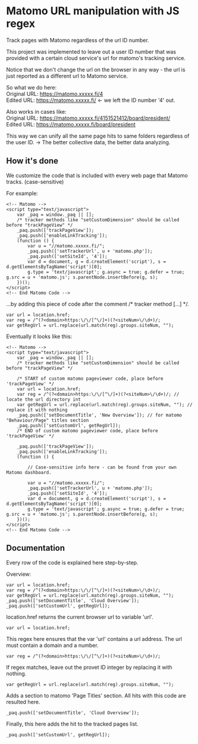 # Matomo URL manipulation with JS regex

Track pages with Matomo regardless of the url ID number.

This project was implemented to leave out a user ID number that was provided with a certain cloud service's url for matomo's tracking service.

Notice that we don't change the url on the browser in any way - the url is just reported as a different url to Matomo service.

So what we do here:  
Original URL: https://matomo.xxxxx.fi/4  
Edited URL: https://matomo.xxxxx.fi/    <- we left the ID number '4' out.

Also works in cases like:  
Original URL: https://matomo.xxxxx.fi/4151521412/board/president/    
Edited URL: https://matomo.xxxxx.fi/board/president

This way we can unify all the same page hits to same folders regardless of the user ID.
-> The better collective data, the better data analyzing.

## How it's done

We customize the code that is included with every web page that Matomo tracks. (case-sensitive)

For example:

```
<!-- Matomo -->
<script type="text/javascript">
    var _paq = window._paq || [];
    /* tracker methods like "setCustomDimension" should be called before "trackPageView" */
    _paq.push(['trackPageView']);
    _paq.push(['enableLinkTracking']);
    (function () {
        var u = "//matomo.xxxxx.fi/";
        _paq.push(['setTrackerUrl', u + 'matomo.php']);
        _paq.push(['setSiteId', '4']);
        var d = document, g = d.createElement('script'), s = d.getElementsByTagName('script')[0];
        g.type = 'text/javascript'; g.async = true; g.defer = true; g.src = u + 'matomo.js'; s.parentNode.insertBefore(g, s);
    })();
</script>
<!-- End Matomo Code -->

```

...by adding this piece of code after the comment /* tracker method [...] */.

```
var url = location.href;
var reg = /^(?<domain>https:\/\/[^\/]+)(?<siteNum>\/\d+)/;
var getRegUrl = url.replace(url.match(reg).groups.siteNum, "");
```

Eventually it looks like this:

```
<!-- Matomo -->
<script type="text/javascript">
    var _paq = window._paq || [];
    /* tracker methods like "setCustomDimension" should be called before "trackPageView" */
    
    /* START of custom matomo pageviewer code, place before 'trackPageView' */
    var url = location.href;
    var reg = /^(?<domain>https:\/\/[^\/]+)(?<siteNum>\/\d+)/; // locate the url directory int
    var getRegUrl = url.replace(url.match(reg).groups.siteNum, ""); // replace it with nothing
    _paq.push(['setDocumentTitle', 'New Overview']); // for matomo "Behaviour/Page" titles section
    _paq.push(['setCustomUrl', getRegUrl]);
    /* END of custom matomo pageviewer code, place before 'trackPageView' */
    
    _paq.push(['trackPageView']);
    _paq.push(['enableLinkTracking']);
    (function () {

        // Case-sensitive info here - can be found from your own Matomo dashboard.

        var u = "//matomo.xxxxx.fi/"; 
        _paq.push(['setTrackerUrl', u + 'matomo.php']);
        _paq.push(['setSiteId', '4']);
        var d = document, g = d.createElement('script'), s = d.getElementsByTagName('script')[0];
        g.type = 'text/javascript'; g.async = true; g.defer = true; g.src = u + 'matomo.js'; s.parentNode.insertBefore(g, s);
    })();
</script>
<!-- End Matomo Code -->
```

## Documentation

Every row of the code is explained here step-by-step.

Overview:
```
var url = location.href;
var reg = /^(?<domain>https:\/\/[^\/]+)(?<siteNum>\/\d+)/;
var getRegUrl = url.replace(url.match(reg).groups.siteNum, "");
_paq.push(['setDocumentTitle', 'Cloud Overview']);
_paq.push(['setCustomUrl', getRegUrl]);
```

location.href returns the current browser url to variable 'url'.
```
var url = location.href;
```

This regex here ensures that the var 'url' contains a url address.
The url must contain a domain and a number.
```
var reg = /^(?<domain>https:\/\/[^\/]+)(?<siteNum>\/\d+)/;
```

If regex matches, leave out the provet ID integer by replacing it with nothing.
```
var getRegUrl = url.replace(url.match(reg).groups.siteNum, "");
```

Adds a section to matomo 'Page Titles' section. All hits with this code are 
resulted here.
```
_paq.push(['setDocumentTitle', 'Cloud Overview']);
```

Finally, this here adds the hit  to the tracked pages list.
```
_paq.push(['setCustomUrl', getRegUrl]);
```




